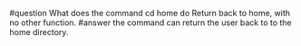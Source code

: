 #question
What does the command cd home do
Return back to home, with no other function. 
#answer
the command can return the user back to to the home directory.

